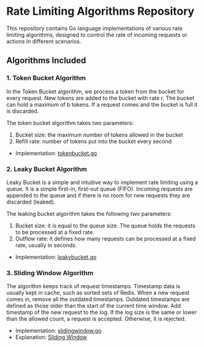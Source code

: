 # Rate Limiting Algorithms Repository

This repository contains Go language implementations of various rate limiting algorithms, designed to control the rate of incoming requests or actions in different scenarios.

## Algorithms Included

### 1. Token Bucket Algorithm

In the Token Bucket algorithm, we process a token from the bucket for every request. New tokens are added to the bucket with rate r. The bucket can hold a maximum of b tokens. If a request comes and the bucket is full it is discarded.

The token bucket algorithm takes two parameters:

1. Bucket size: the maximum number of tokens allowed in the bucket
2. Refill rate: number of tokens put into the bucket every second

- Implementation: [tokenbucket.go](algorithms/tokenbucket.go)

### 2. Leaky Bucket Algorithm

Leaky Bucket is a simple and intuitive way to implement rate limiting using a queue. It is a simple first-in, first-out queue (FIFO). Incoming requests are appended to the queue and if there is no room for new requests they are discarded (leaked).

The leaking bucket algorithm takes the following two parameters:

1. Bucket size: it is equal to the queue size. The queue holds the requests to be processed at a fixed rate.
2. Outflow rate: it defines how many requests can be processed at a fixed rate, usually in seconds.

- Implementation: [leakybucket.go](algorithms/leakybucket.go)

### 3. Sliding Window Algorithm

The algorithm keeps track of request timestamps. Timestamp data is usually kept in cache, such as sorted sets of Redis. 
When a new request comes in, remove all the outdated timestamps. Outdated timestamps are defined as those older than the start of the current time window. 
Add timestamp of the new request to the log.
If the log size is the same or lower than the allowed count, a request is accepted. Otherwise, it is rejected.

- Implementation: [slidingwindow.go](algorithms/slidingwindow.go)
- Explanation: [Sliding Window](https://www.codementor.io/@arpitbhayani/system-design-sliding-window-based-rate-limiter-157x7sburi)